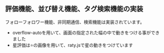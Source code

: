 ## 評価機能、並び替え機能、タグ検索機能の実装

フォローフォロワー機能、非同期通信、検索機能は実装されています。

* overflow-autoを用いて、画面の指定された幅の中で動きをつける事ができました
* 星評価は⭐️の画像を用いて、raty.jsで星の動きをつけています
